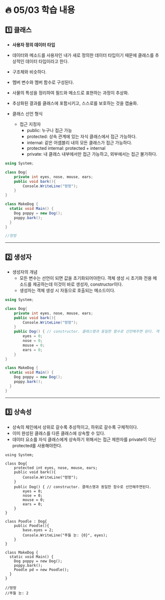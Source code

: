 # :fire: 05/03 학습 내용

## :one: 클래스

- **사용자 정의 데이터 타입**
- 데이터와 메소드를 사용자인 내가 새로 정의한 데이터 타입이기 때문에 클래스를 추상적인 데이터 타입이라고 한다.
- 구조체와 비슷하다.
- 멤버 변수와 멤버 함수로 구성된다.
- 사물의 특성을 정리하여 필드와 메소드로 표현하는 과정이 추상화.
- 추상화된 결과를 클래스에 포함시키고, 스스로를 보호하는 것을 캡슐화.

- 클래스 선언 형식
  - 접근 지정자
    - public: 누구나 접근 가능
    - protected: 상속 관계에 있는 자식 클래스에서 접근 가능하다.
    - internal: 같은 어셈블리 내의 모든 클래스가 접근 가능하다.
    - protected internal: protected + internal
    - private: 내 클래스 내부에서만 접근 가능하고, 외부에서는 접근 불가하다.

```c#
using System;

class Dog{
    private int eyes, nose, mouse, ears;
    public void bark(){
        Console.WriteLine("멍멍");
    }
}

class MakeDog {
  static void Main() {
    Dog poppy = new Dog();
    poppy.bark();
  }
}

//멍멍
```

---

## :two: 생성자

- 생성자의 개념
  - 모든 변수는 선언이 되면 값을 초기화되어야한다. 객체 생성 시 초기화 전용 메소드를 제공하는데 이것이 바로 생성자, constructor이다.
  - 생성자는 객체 생성 시 자동으로 호출되는 메소드이다.

```c#
using System;

class Dog{
    private int eyes, nose, mouse, ears;
    public void bark(){
        Console.WriteLine("멍멍");
    }
    public Dog() { // constructor. 클래스명과 동일한 함수로 선언해주면 된다. 객체 생성 시 자동 호출되므로, 함수 호출 별개로 해줄 필요 없다.
        eyes = 0;
        nose = 0;
        mouse = 0;
        ears = 0;
    }
}

class MakeDog {
  static void Main() {
    Dog poppy = new Dog();
    poppy.bark();
  }
}
```

---

## :three: 상속성

- 상속의 체인에서 상위로 갈수록 추상적이고, 하위로 갈수록 구체적이다.
- 이미 완성된 클래스를 다른 클래스에 상속할 수 있다.
- 데이터 요소를 자식 클래스에게 상속하기 위해서는 접근 제한자를 private이 아닌 protected를 사용해야한다.

```
using System;

class Dog{
    protected int eyes, nose, mouse, ears;
    public void bark(){
        Console.WriteLine("멍멍");
    }
    public Dog() { // constructor. 클래스명과 동일한 함수로 선언해주면된다.
        eyes = 0;
        nose = 0;
        mouse = 0;
        ears = 0;
    }
}

class Poodle : Dog{
    public Poodle(){
        base.eyes = 2;
        Console.WriteLine("푸들 눈: {0}", eyes);
    }
}

class MakeDog {
  static void Main() {
    Dog poppy = new Dog();
    poppy.bark();
    Poodle pd = new Poodle();
  }
}

//멍멍
//푸들 눈: 2
```
